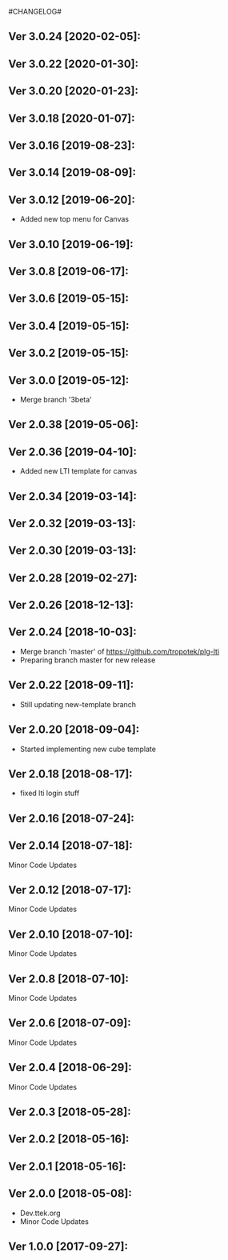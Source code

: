 #CHANGELOG#

Ver 3.0.24 [2020-02-05]:
-------------------------------


Ver 3.0.22 [2020-01-30]:
-------------------------------


Ver 3.0.20 [2020-01-23]:
-------------------------------


Ver 3.0.18 [2020-01-07]:
-------------------------------


Ver 3.0.16 [2019-08-23]:
-------------------------------


Ver 3.0.14 [2019-08-09]:
-------------------------------


Ver 3.0.12 [2019-06-20]:
-------------------------------
  - Added new top menu for Canvas


Ver 3.0.10 [2019-06-19]:
-------------------------------


Ver 3.0.8 [2019-06-17]:
-------------------------------


Ver 3.0.6 [2019-05-15]:
-------------------------------


Ver 3.0.4 [2019-05-15]:
-------------------------------


Ver 3.0.2 [2019-05-15]:
-------------------------------


Ver 3.0.0 [2019-05-12]:
-------------------------------
  - Merge branch '3beta'


Ver 2.0.38 [2019-05-06]:
-------------------------------


Ver 2.0.36 [2019-04-10]:
-------------------------------
  - Added new LTI template for canvas


Ver 2.0.34 [2019-03-14]:
-------------------------------


Ver 2.0.32 [2019-03-13]:
-------------------------------


Ver 2.0.30 [2019-03-13]:
-------------------------------


Ver 2.0.28 [2019-02-27]:
-------------------------------


Ver 2.0.26 [2018-12-13]:
-------------------------------


Ver 2.0.24 [2018-10-03]:
-------------------------------
  - Merge branch 'master' of https://github.com/tropotek/plg-lti
  - Preparing branch master for new release


Ver 2.0.22 [2018-09-11]:
-------------------------------
  - Still updating new-template branch


Ver 2.0.20 [2018-09-04]:
-------------------------------
  - Started implementing new cube template


Ver 2.0.18 [2018-08-17]:
-------------------------------
  - fixed lti login stuff


Ver 2.0.16 [2018-07-24]:
-------------------------------


Ver 2.0.14 [2018-07-18]:
-------------------------------
Minor Code Updates


Ver 2.0.12 [2018-07-17]:
-------------------------------
Minor Code Updates


Ver 2.0.10 [2018-07-10]:
-------------------------------
Minor Code Updates


Ver 2.0.8 [2018-07-10]:
-------------------------------
Minor Code Updates


Ver 2.0.6 [2018-07-09]:
-------------------------------
Minor Code Updates


Ver 2.0.4 [2018-06-29]:
-------------------------------
Minor Code Updates


Ver 2.0.3 [2018-05-28]:
-------------------------------


Ver 2.0.2 [2018-05-16]:
-------------------------------


Ver 2.0.1 [2018-05-16]:
-------------------------------


Ver 2.0.0 [2018-05-08]:
-------------------------------
 - Dev.ttek.org
 - Minor Code Updates


Ver 1.0.0 [2017-09-27]:
-------------------------------



